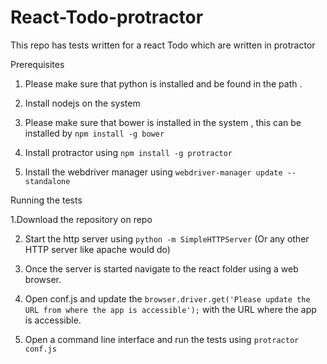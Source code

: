 React-Todo-protractor
=====================

This repo has tests written for a react Todo which are written in protractor

Prerequisites
1. Please make sure that python is installed and be found in the path .

2. Install nodejs on the system 

3. Please make sure that bower is installed in the system , this can be installed by ```npm install -g bower```

4. Install protractor using ```npm install -g protractor```

5. Install the webdriver manager using ```webdriver-manager update --standalone```

Running the tests

1.Download the repository on repo

2. Start the http server using ```python -m SimpleHTTPServer``` (Or any other HTTP server like apache would do)

3. Once the server is started navigate to the react folder using a web browser.

4. Open conf.js and update the ```browser.driver.get('Please update the URL from where the app is accessible');``` with the URL where the app is
accessible.

5. Open a command line interface and run the tests using ```protractor conf.js```
